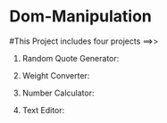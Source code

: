 # Dom-Manipulation

#This Project includes four projects ==>>

1. Random Quote Generator: 

2. Weight Converter:

3. Number Calculator:

4. Text Editor:

